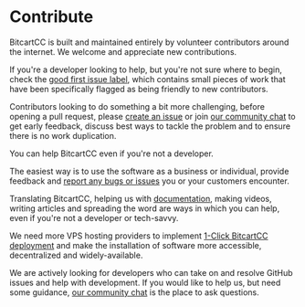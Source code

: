 # Contribute

BitcartCC is built and maintained entirely by volunteer contributors around the internet. We welcome and appreciate new contributions.

If you're a developer looking to help, but you're not sure where to begin, check the [good first issue label](https://github.com/MrNaif2018/bitcart/issues?q=is%3Aissue+is%3Aopen+label%3A%22good+first+issue%22), which contains small pieces of work that have been specifically flagged as being friendly to new contributors.

Contributors looking to do something a bit more challenging, before opening a pull request, please [create an issue](https://github.com/MrNaif2018/bitcart/issues/new/choose) or join [our community chat](https://t.me/bitcartcc) to get early feedback, discuss best ways to tackle the problem and to ensure there is no work duplication.

You can help BitcartCC even if you're not a developer.

The easiest way is to use the software as a business or individual, provide feedback and [report any bugs or issues](https://github.com/MrNaif2018/bitcart/issues) you or your customers encounter.

Translating BitcartCC, helping us with [documentation](https://github.com/MrNaif2018/bitcart-docs/issues), making videos, writing articles and spreading the word are ways in which you can help, even if you're not a developer or tech-savvy.

We need more VPS hosting providers to implement [1-Click BitcartCC deployment](../deployment/lunanodewebdeployment.md) and make the installation of software more accessible, decentralized and widely-available.

We are actively looking for developers who can take on and resolve GitHub issues and help with development. If you would like to help us, but need some guidance, [our community chat](https://t.me/bitcartcc) is the place to ask questions.

